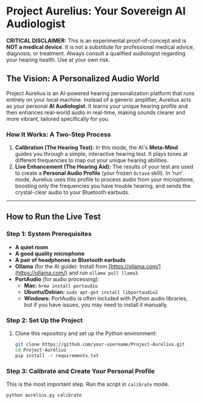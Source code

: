 # Project Aurelius: Your Sovereign AI Audiologist

**CRITICAL DISCLAIMER:** This is an experimental proof-of-concept and is **NOT a medical device**. It is not a substitute for professional medical advice, diagnosis, or treatment. Always consult a qualified audiologist regarding your hearing health. Use at your own risk.

## The Vision: A Personalized Audio World

Project Aurelius is an AI-powered hearing personalization platform that runs entirely on your local machine. Instead of a generic amplifier, Aurelius acts as your personal **AI Audiologist**. It learns your unique hearing profile and then enhances real-world audio in real-time, making sounds clearer and more vibrant, tailored specifically for you.

### How It Works: A Two-Step Process
1.  **Calibration (The Hearing Test):** In this mode, the AI's **Meta-Mind** guides you through a simple, interactive hearing test. It plays tones at different frequencies to map out your unique hearing abilities.
2.  **Live Enhancement (The Hearing Aid):** The results of your test are used to create a **Personal Audio Profile** (your frozen `Octave` skill). In 'run' mode, Aurelius uses this profile to process audio from your microphone, boosting only the frequencies you have trouble hearing, and sends the crystal-clear audio to your Bluetooth earbuds.

---

## How to Run the Live Test

### Step 1: System Prerequisites
*   **A quiet room**
*   **A good quality microphone**
*   **A pair of headphones or Bluetooth earbuds**
*   **Ollama** (for the AI guide): Install from [https://ollama.com/](https://ollama.com/) and run `ollama pull llama3`.
*   **PortAudio** (for audio processing):
    *   **Mac:** `brew install portaudio`
    *   **Ubuntu/Debian:** `sudo apt-get install libportaudio2`
    *   **Windows:** PortAudio is often included with Python audio libraries, but if you have issues, you may need to install it manually.

### Step 2: Set Up the Project
1.  Clone this repository and set up the Python environment:
    ```bash
    git clone https://github.com/your-username/Project-Aurelius.git
    cd Project-Aurelius
    pip install -r requirements.txt
    ```

### Step 3: Calibrate and Create Your Personal Profile
This is the most important step. Run the script in `calibrate` mode.
```bash
python aurelius.py calibrate